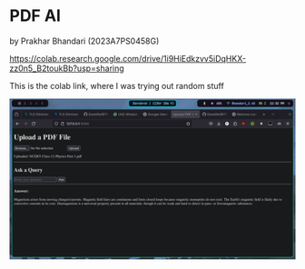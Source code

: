 # PDF AI
by Prakhar Bhandari (2023A7PS0458G)

https://colab.research.google.com/drive/1i9HiEdkzvv5iDqHKX-zz0n5_B2toukBb?usp=sharing

This is the colab link, where I was trying out random stuff

![alt text](image.png)